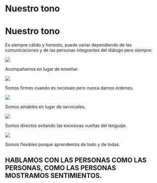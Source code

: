 # Nuestro tono

<h1 class="title">Nuestro tono</h1>

Es siempre cálido y honesto, puede variar dependiendo de las comunicaciones y de las personas integrantes del diálogo pero siempre:

<div class="item-list">
  <div class="block-image">
    <img src="http://thonet.realized.es/doc/img/brand/voice-and-tone/tono-acompanamos@2x.png"/>
  </div>
  <div class="block-title">
    <p>Acompañamos en lugar de enseñar.</p>
  </div>
 </div>

<div class="item-list">
  <div class="block-image">
    <img src="http://thonet.realized.es/doc/img/brand/voice-and-tone/tono-firmes@2x.png"/>
  </div>
  <div class="block-title">
    <p>Somos firmes cuando es necesaio pero nunca damos órdenes.</p>
  </div>
</div>

<div class="item-list">
  <div class="block-image">
    <img src="http://thonet.realized.es/doc/img/brand/voice-and-tone/tono-amables@2x.png"/>
  </div>
  <div class="block-title">
    <p>Somos amables en lugar de serviciales.</p>
  </div>
</div>

<div class="item-list">
  <div class="block-image">
    <img src="http://thonet.realized.es/doc/img/brand/voice-and-tone/tono-directo@2x.png"/>
  </div>
  <div class="block-title">
    <p>Somos directos evitando las excesivas vueltas del lenguaje.</p>
  </div>
</div>

<div class="item-list">
  <div class="block-image">
    <img src="http://thonet.realized.es/doc/img/brand/voice-and-tone/tono-flexible@2x.png"/>
  </div>
  <div class="block-title">
    <p>Somos flexibles porque aprendemos de todo y de todas.</p>
  </div>
</div>

<h2 class="big-title red">HABLAMOS CON LAS PERSONAS COMO LAS PERSONAS, COMO LAS PERSONAS MOSTRAMOS SENTIMIENTOS.</h2>
